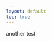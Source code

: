 ```yaml
---
layout: default
toc: true
---
```

[//]: # (Content gets copied over from https://github.com/SASfit/SASfit/blob/master/Readme.md via gh actions)
another test
